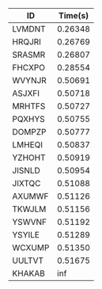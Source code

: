 |ID|Time(s)|
|-|-|
|LVMDNT|0.26348|
|HRQJRI|0.26769|
|SRASMR|0.26807|
|FHCXPO|0.28554|
|WVYNJR|0.50691|
|ASJXFI|0.50718|
|MRHTFS|0.50727|
|PQXHYS|0.50755|
|DOMPZP|0.50777|
|LMHEQI|0.50837|
|YZHOHT|0.50919|
|JISNLD|0.50954|
|JIXTQC|0.51088|
|AXUMWF|0.51126|
|TKWJLM|0.51156|
|YSWVNF|0.51192|
|YSYILE|0.51289|
|WCXUMP|0.51350|
|UULTVT|0.51675|
|KHAKAB|inf|
